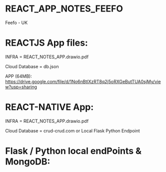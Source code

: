 # REACT_APP_NOTES_FEEFO
Feefo - UK



# REACTJS App files:
INFRA = REACT_NOTES_APP.drawio.pdf

Cloud Database = db.json

APP (64MB): https://drive.google.com/file/d/1No6nBtlXzRT8q2j5oRXGeButTUA0sjMy/view?usp=sharing 



# REACT-NATIVE App:
INFRA = REACT_NOTES_APP.drawio.pdf

Cloud Database = crud-crud.com or Local Flask Python Endpoint





# Flask / Python local endPoints & MongoDB:



